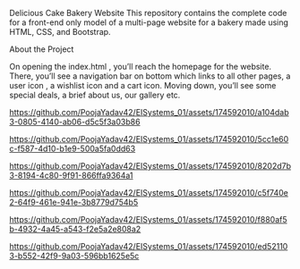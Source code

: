 Delicious Cake Bakery Website
This repository contains the complete code for a front-end only model of a multi-page website for a bakery made using HTML, CSS, and Bootstrap.

About the Project

On opening the index.html , you’ll reach the homepage for the website. There, you’ll see a navigation bar on bottom which links to all other pages, a user icon , a wishlist icon and a cart icon. Moving down, you’ll see some special deals, a brief about us, our gallery etc. 

https://github.com/PoojaYadav42/EISystems_01/assets/174592010/a104dab3-0805-4140-ab06-d5c5f3a03b86


https://github.com/PoojaYadav42/EISystems_01/assets/174592010/5cc1e60c-f587-4d10-b1e9-500a5fa0dd63

https://github.com/PoojaYadav42/EISystems_01/assets/174592010/8202d7b3-8194-4c80-9f91-866ffa9364a1

https://github.com/PoojaYadav42/EISystems_01/assets/174592010/c5f740e2-64f9-461e-941e-3b8779d754b5


https://github.com/PoojaYadav42/EISystems_01/assets/174592010/f880af5b-4932-4a45-a543-f2e5a2e808a2

https://github.com/PoojaYadav42/EISystems_01/assets/174592010/ed521103-b552-42f9-9a03-596bb1625e5c




